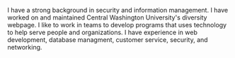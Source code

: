 I have a strong background in security and information management. I have worked on and maintained Central Washington University's diversity webpage. I like to work in teams to develop programs that uses technology to help serve people and organizations. I have experience in web development, database managment, customer service, security, and networking.
